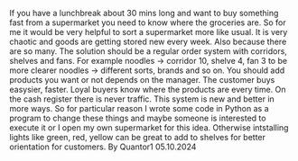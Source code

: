 If you have a lunchbreak about 30 mins long and want to buy something fast from a supermarket you need to know where the groceries are. 
So for me it would be very helpful to sort a supermarket more like usual. It is very chaotic and goods are getting stored new every week.
Also because there are so many. The solution should be a regular order system with corridors, shelves and fans. For example noodles -> corridor 10, shelve 4, fan 3 to be more
clearer noodles -> different sorts, brands and so on. You should add products you want or not depends on the manager. The customer buys easysier, faster. Loyal buyers know where the products are every time. On the cash register there is never traffic. This system is new and better in more ways. So for particular reason I wrote some code in Python as a program to change these things and maybe someone is interested to execute it or I open my own supermarket for this idea. Otherwise intstalling lights like green, red, yellow can be great to add to shelves for better orientation for customers.
By Quantor1    05.10.2024
